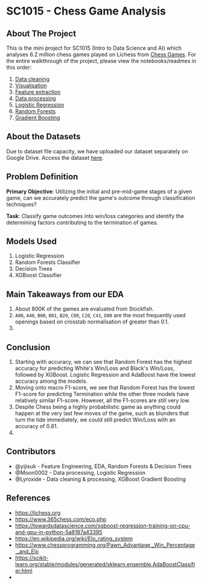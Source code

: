# SC1015 - Chess Game Analysis

## About The Project

This is the mini project for SC1015 (Intro to Data Science and AI) which analyses 6.2 million chess games played on Lichess from [Chess Games](https://www.kaggle.com/datasets/arevel/chess-games). For the entire walkthrough of the project, please view the notebooks/readmes in this order:

1. [Data cleaning](https://github.com/yijisuk/SC1015-Z137-Team7/blob/main/1-data-cleaning.ipynb)
2. [Visualisation](https://github.com/yijisuk/SC1015-Z137-Team7/blob/main/2-visualization-eda.ipynb)
3. [Feature extraction](https://github.com/yijisuk/SC1015-Z137-Team7/blob/main/3-feature-extraction.ipynb)
4. [Data processing](https://github.com/yijisuk/SC1015-Z137-Team7/blob/main/4-encoding-normalization.ipynb)
5. [Logistic Regression](https://github.com/yijisuk/SC1015-Z137-Team7/blob/main/5-logistic-regression.ipynb)
6. [Random Forests](https://github.com/yijisuk/SC1015-Z137-Team7/blob/main/6-random-forests.ipynb)
7. [Gradient Boosting](https://github.com/yijisuk/SC1015-Z137-Team7/blob/main/7-gradient-boosting.ipynb)

## About the Datasets
Due to dataset file capacity, we have uploaded our dataset separately on Google Drive. Access the dataset [here](https://drive.google.com/drive/folders/1q_pA9sS2QZCJ__U6mw-oV9Hr_PmSsgCo?usp=share_link).

## Problem Definition
**Primary Objective**: Utilizing the initial and pre-mid-game stages of a given game, can we accurately predict the game's outcome through classification techniques?

**Task**: Classify game outcomes into win/loss categories and identify the determining factors contributing to the termination of games.

## Models Used

1. Logistic Regression
2. Random Forests Classifier
3. Decision Trees
4. XGBoost Classifier

## Main Takeaways from our EDA

1. About 800K of the games are evaluated from Stockfish.
2. `A00`, `A40`, `B00`, `B01`, `B20`, `C00`, `C20`, `C41`, `D00` are the most frequently used openings based on crosstab normalisation of greater than 0.1.
3. 

## Conclusion

1. Starting with accuracy, we can see that Random Forest has the highest accuracy for predicting White's Win/Loss and Black's Win/Loss, followed by XGBoost. Logistic Regression and AdaBoost have the lowest accuracy among the models. 
2. Moving onto macro F1-score, we see that Random Forest has the lowest F1-score for predicting Termination while the other three models have relatively similar F1-score. However, all the F1-scores are still very low.
3. Despite Chess being a highly probabilistic game as anything could happen at the very last few moves of the game, such as blunders that turn the tide immediately, we could still predict Win/Loss with an accuracy of 0.81.
4. 

## Contributors
- @yijisuk - Feature Engineering, EDA, Random Forests & Decision Trees
- @Moon0002 - Data processing, Logistic Regression
- @Lyroxide - Data cleaning & processing, XGBoost Gradient Boosting

## References

- https://lichess.org
- https://www.365chess.com/eco.php
- https://towardsdatascience.com/xgboost-regression-training-on-cpu-and-gpu-in-python-5a8187a43395
- https://en.wikipedia.org/wiki/Elo_rating_system
- https://www.chessprogramming.org/Pawn_Advantage,_Win_Percentage,_and_Elo
- https://scikit-learn.org/stable/modules/generated/sklearn.ensemble.AdaBoostClassifier.html
- 
